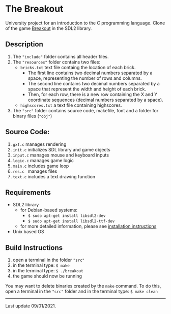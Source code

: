 # The Breakout

University project for an introduction to the C programming language. Clone of the game [Breakout](https://link-url-here.org) in the SDL2 library.
## Description

1. The ```"include"``` folder contains all header files.
2. The ```"resources"``` folder contains two files:
    - ```bricks.txt``` text file containg the location of each brick.
      - The first line contains two decimal numbers separated by a space, representing the number of rows and columns.
      - The second line contains two decimal numbers separated by a space that represent the width and height of each brick.
      - Then, for each row, there is a new row containing the X and Y coordinate sequences (decimal numbers separated by a space).
    - ```highscores.txt```
        a text file containing highscores. 
3. The ```"src"``` folder contains source code, makefile, font and a folder for binary files (```"obj"```)

## Source Code:

1. ```gxf.c``` manages rendering
2. ```init.c``` initializes SDL library and game objects
3. ```input.c``` manages mouse and keyboard inputs
4. ```logic.c``` manages game logic
5. ```main.c``` includes game loop
6. ```res.c ``` manages files
7. ```text.c``` includes a text drawing function

## Requirements

- SDL2 library 
  - for Debian-based systems: 
    - ``` $ sudo apt-get install libsdl2-dev ```
    - ``` $ sudo apt-get install libsdl2-ttf-dev ``` 
  - for more detailed information, please see [installation instructions](https://wiki.libsdl.org/SDL2/Installation)
- Unix based OS

## Build Instructions

1. open a terminal in the folder ```"src"```
2. in the terminal type: ``` $ make ```
3. in the terminal type: ``` $ ./breakout ```
4. the game should now be running

You may want to delete binaries created by the ``make`` command.
To do this, open a terminal in the ```"src"``` folder and in the terminal type:
``` $ make clean ```

---

Last update 09/01/2021.
